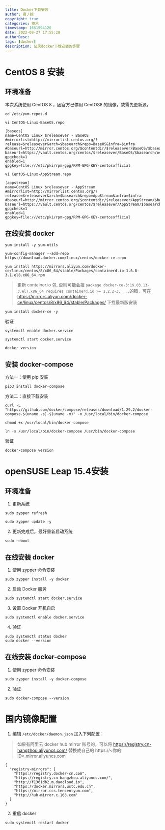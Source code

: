 ```yaml
---
title: Docker下载安装
author: 昜丿捺
copyright: true
categories: 技术
timestamp: 1661594120
date: 2022-08-27 17:55:20
authorDesc:
tags: [docker]
description: 记录docker下载安装的步骤
---
```

# CentOS 8 安装
## 环境准备
本次系统使用 CentOS 8 ，因官方已停用 CentOS8 的镜像，故需先更新源。
```
cd /etc/yum.repos.d
```
```
vi CentOS-Linux-BaseOS.repo
```
```
[baseos]
name=CentOS Linux $releasever - BaseOS
#mirrorlist=http://mirrorlist.centos.org/?release=$releasever&arch=$basearch&repo=BaseOS&infra=$infra
#baseurl=http://mirror.centos.org/$contentdir/$releasever/BaseOS/$basearch/os/
baseurl=https://vault.centos.org/centos/$releasever/BaseOS/$basearch/os/
gpgcheck=1
enabled=1
gpgkey=file:///etc/pki/rpm-gpg/RPM-GPG-KEY-centosofficial
```
```
vi CentOS-Linux-AppStream.repo
```
```
[appstream]
name=CentOS Linux $releasever - AppStream
#mirrorlist=http://mirrorlist.centos.org/?release=$releasever&arch=$basearch&repo=AppStream&infra=$infra
#baseurl=http://mirror.centos.org/$contentdir/$releasever/AppStream/$basearch/os/
baseurl=https://vault.centos.org/centos/$releasever/AppStream/$basearch/os/
gpgcheck=1
enabled=1
gpgkey=file:///etc/pki/rpm-gpg/RPM-GPG-KEY-centosofficial
```

## 在线安装 docker
```
yum install -y yum-utils
```
```
yum-config-manager --add-repo https://download.docker.com/linux/centos/docker-ce.repo
```
```
yum install https://mirrors.aliyun.com/docker-ce/linux/centos/8/x86_64/stable/Packages/containerd.io-1.6.8-3.1.el8.x86_64.rpm
```
> 更新 container.io 包, 否则可能会报 `package docker-ce-3:19.03.13-3.el7.x86_64 requires containerd.io >= 1.2.2-3, ...`的错，可在 https://mirrors.aliyun.com/docker-ce/linux/centos/8/x86_64/stable/Packages/ 下找最新版安装

``` 
yum install docker-ce -y
```
验证
```
systemctl enable docker.service
```
```
systemctl start docker.service
```
```
docker version
``` 

## 安装 docker-compose
方法一：使用 pip 安装
```
pip3 install docker-compose
```
方法二：直接下载安装
```
curl -L "https://github.com/docker/compose/releases/download/1.29.2/docker-compose-$(uname -s)-$(uname -m)" -o /usr/local/bin/docker-compose
```
```
chmod +x /usr/local/bin/docker-compose
```
```
ln -s /usr/local/bin/docker-compose /usr/bin/docker-compose
```
验证
```
docker-compose version
```


# openSUSE Leap 15.4安装
## 环境准备
1. 更新系统
```
sudo zypper refresh
```
```
sudo zypper update -y
```
2. 更新完成后，最好重新启动系统
```
sudo reboot
```

## 在线安装 docker
1. 使用 zypper 命令安装
```
sudo zypper install -y docker
```
2. 启动 Docker 服务
```
sudo systemctl start docker.service
```
3. 设置 Docker 开机自启
```
sudo systemctl enable docker.service
```
4. 验证
```
sudo systemctl status docker
sudo docker --version
```
## 在线安装 docker-compose
1. 使用 zypper 命令安装
```
sudo zypper install -y docker-compose
```
2. 验证
```
sudo docker-compose --version
```


# 国内镜像配置
1. 编辑 `/etc/docker/daemon.json` 加入下列配置：
> 如果有阿里云 docker hub mirror 账号的，可以将 https://registry.cn-hangzhou.aliyuncs.com/ 替换成自己的 https://<你的ID>.mirror.aliyuncs.com
```
{
  "registry-mirrors": [
    "https://registry.docker-cn.com",
    "https://registry.cn-hangzhou.aliyuncs.com/",
    "http://f1361db2.m.daocloud.io",
    "https://docker.mirrors.ustc.edu.cn",
    "https://mirror.ccs.tencentyun.com",
    "http://hub-mirror.c.163.com"
  ]
}
```
2. 重启 docker
```
sudo systemctl restart docker
```